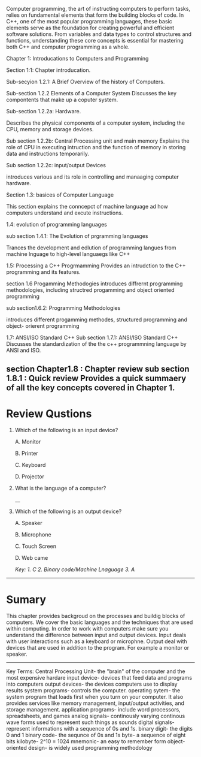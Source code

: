 Computer programming, the art of instructing computers to perform tasks, relies on fundamental elements that form the building blocks of code. In C++, one of the most popular programming languages, these basic elements serve as the foundation for creating powerful and efficient software solutions. From variables and data types to control structures and functions, understanding these core concepts is essential for mastering both C++ and computer programming as a whole. 

Chapter 1: Introducations to Computers and Programming

Section 1:1: Chapter introducation.

Sub-secyion 1.2.1: A Brief Overview of the history of Computers.

Sub-section 1.2.2 Elements of a Computer System Discusses the key compontents that make up a coputer system.

Sub-section 1.2.2a: Hardware.

Describes the physical components of a computer system, including the CPU, memory and storage devices.

Sub section 1.2.2b: Central Processing unit and main memory
 Explains the role of CPU in executing intruction and the function of memory in storing data and instructions temporarily.

 Sub section 1.2.2c: input/output Devices

 introduces various and its role in controlling and manaaging computer hardware.

 Section 1.3: basices of Computer Language

 This section explains the conncepct of machine language ad how computers understand and excute instructions.

 1.4: evolution of programming languages

 sub section 1.4.1: The Evolution of prgramming languages

 Trances the development and edlution of programming langues from machine
 lnguage to high-level languaegs like C++

 1.5: Processing a C++ Progrmamming 
 Provides an intrudction to the C++ programming and its features.

 section 1.6 Progamming Methodogies 
 introduces diffrernt programming methodologies, including structred
 progamming and object oriented programming 

 sub section1.6.2: Programming Methodologies

 introduces different progamming methodes, structured programming and object- orierent programming 

 1.7: ANSI/ISO Standard C++
Sub section 1.7.1: ANSI/ISO Standard C++
Discusses the standardization of the the c++ programmning language by ANSI and ISO.

section Chapter1.8 : Chapter review
sub section 1.8.1 : Quick review 
Provides a quick summaery of all the key concepts covered in Chapter 1.
-------
# Review Qustions 
 1. Which of the following is an input device?
   
    A. Monitor
	
    B. Printer 
	
    C. Keyboard
	
    D. Projector 

 2. What is the language of a computer?

	__

3. Which of the following is an output device?

   A. Speaker

   B. Microphone

   C. Touch Screen 

   D. Web came

   *Key: 1. C 2. Binary code/Machine Lnaguage 3. A*

-----
# Sumary

This chapter provides backgroud on the processes and buildig blocks of computers. We cover the basic languages and the techniques that are used within computing. In order to work with computers make sure you understand the difference between input and output devices. Input deals with user interactions such as a keyboard or microphne. Output deal with devices that are used in addition to the program. For example a monitor or speaker. 

-----
Key Terms:
Central Processing Unit- the "brain" of the computer and the most expensive hardare
input device- devices that feed data and programs into computers
output devices- the devices computers use to display results
system programs- controls the computer.
operating sytem- the system program that loads first when you turn on your computer. It also provides services like memory management, input/output activities, and storage management.
application programs- include word processors, spreadsheets, and games
analog signals- continously varying continous wave forms used to represent such things as sounds
digital signals- represent informations with a sequence of 0s and 1s. 
binary digit- the digits 0 and 1 
binary code- the sequnce of 0s and 1s
byte- a sequence of eight bits
kilobyte- 2^10 = 1024
mnemonic- an easy to remember form
object-oriented design- is widely used programming methodology
  

